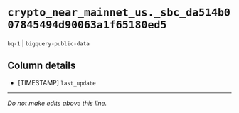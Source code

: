 # `crypto_near_mainnet_us._sbc_da514b007845494d90063a1f65180ed5`
`bq-1` | `bigquery-public-data`

## Column details
* [TIMESTAMP] `last_update`

-------------------------------------------------------------------------------
*Do not make edits above this line.*
